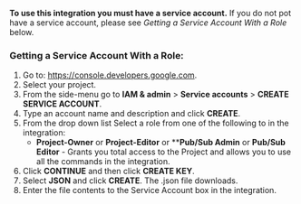 **To use this integration you must have a service account.** If you do not pot have a service account, 
please see *Getting a Service Account With a Role* below.

### Getting a Service Account With a Role:
1) Go to: https://console.developers.google.com.
2) Select your project.
3) From the side-menu go to **IAM & admin** > **Service accounts** > **CREATE SERVICE ACCOUNT**.
5) Type an account name and description and click **CREATE**.
6) From  the drop down list Select a role from one of the following to in the integration:
    - **Project-Owner** or **Project-Editor** or ****Pub/Sub Admin** or **Pub/Sub Editor** - Grants you total access to the Project and allows you to use all the commands in the integration.
7) Click **CONTINUE** and then click **CREATE KEY**.
8) Select **JSON** and click **CREATE**.
 The .json file downloads.
9) Enter the file contents to the Service Account box in the integration.
